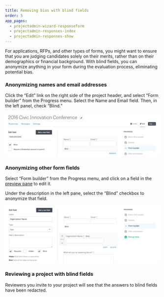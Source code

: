 ```yaml
---
title: Removing bias with blind fields
order: 5
app_pages:
  - projectadmin-wizard-responseform
  - projectadmin-responses-index
  - projectadmin-responses-show
---
```


For applications, RFPs, and other types of forms, you might want to ensure that you are judging candidates solely on their merits, rather than on their demographics or financial background. With blind fields, you can anonymize anything in your form during the evaluation process, eliminating potential bias.

### Anonymizing names and email addresses

Click the &ldquo;Edit&rdquo; link on the right side of the project header, and select &ldquo;Form builder&rdquo; from the Progress menu. Select the Name and Email field. Then, in the left panel, check &ldquo;Blind.&rdquo;

![Turning names and emails into blind fields.](../images/bias_1.png)

### Anonymizing other form fields

Select &ldquo;Form builder&rdquo; from the Progress menu, and click on a field in the [preview pane](/articles/screendoor/your_form/building_your_form.html#getting-started) to edit it.

Under the description in the left pane, select the &ldquo;Blind&rdquo; checkbox to anonymize that field.

![Making a form field blind.](../images/bias_2.png)

### Reviewing a project with blind fields

Reviewers you invite to your project will see that the answers to blind fields have been redacted.
